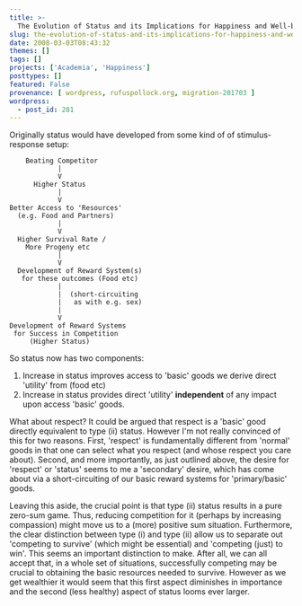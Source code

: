 ```yaml
---
title: >-
  The Evolution of Status and its Implications for Happiness and Well-being
slug: the-evolution-of-status-and-its-implications-for-happiness-and-well-being
date: 2008-03-03T08:43:32
themes: []
tags: []
projects: ['Academia', 'Happiness']
posttypes: []
featured: False
provenance: [ wordpress, rufuspollock.org, migration-201703 ]
wordpress:
  - post_id: 281
---
```


Originally status would have developed from some kind of of stimulus-response setup:

        Beating Competitor
                |
                V
          Higher Status
                |
                V            
    Better Access to 'Resources'
      (e.g. Food and Partners)
                |
                V            
      Higher Survival Rate /
        More Progeny etc
                |
                V            
      Development of Reward System(s)
       for these outcomes (Food etc)   
                |
                |  (short-circuiting
                |   as with e.g. sex)
                |
                V         
    Development of Reward Systems
     for Success in Competition 
         (Higher Status)

So status now has two components:

  1. Increase in status improves access to 'basic' goods we derive direct 'utility' from (food etc)
  2. Increase in status provides direct 'utility' **independent** of any impact upon access 'basic' goods.

What about respect? It could be argued that respect is a 'basic' good directly equivalent to type (ii) status. However I'm not really convinced of this for two reasons. First, 'respect' is fundamentally different from 'normal' goods in that one can select what you respect (and whose respect you care about). Second, and more importantly, as just outlined above, the desire for 'respect' or 'status' seems to me a 'secondary' desire, which has come about via a short-circuiting of our basic reward systems for 'primary/basic' goods.

Leaving this aside, the crucial point is that type (ii) status results in a pure zero-sum game. Thus, reducing competition for it (perhaps by increasing compassion) might move us to a (more) positive sum situation. Furthermore, the clear distinction between type (i) and type (ii) allow us to separate out 'competing to survive' (which might be essential) and 'competing (just) to win'. This seems an important distinction to make. After all, we can all accept that, in a whole set of situations, successfully competing may be crucial to obtaining the basic resources needed to survive. However as we get wealthier it would seem that this first aspect diminishes in importance and the second (less healthy) aspect of status looms ever larger.

